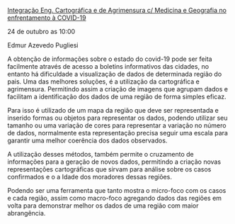 [Integração Eng. Cartográfica e de Agrimensura c/ Medicina e Geografia no enfrentamento à COVID-19](https://youtu.be/guMmCI8H66c)

24 de outubro as 10:00

Edmur Azevedo Pugliesi

A obtenção de informações sobre o estado do covid-19 pode ser feita facilmente através de acesso a boletins informativos das cidades, no entanto há dificuldade a visualização de dados de determinada região do pais. Uma das melhores soluções, é a utilização da cartográfica e agrimensura. Permitindo assim a criação de imagens que agrupam dados e facilitam a identificação dos dados de uma região de forma simples eficaz.

Para isso é utilizado de um mapa da região que deve ser representada e inserido formas ou objetos para representar os dados, podendo utilizar seu tamanho ou uma variação de cores para representar a variação no número de dados, normalmente esta representação precisa seguir uma escala para garantir uma melhor coerência dos dados observados.

A utilização desses métodos, também permite o cruzamento de informações para a geração de novos dados, permitindo a criação novas representações cartográficas que sirvam para análise sobre os casos confirmados e o a Idade dos moradores dessas regiões.

Podendo ser uma ferramenta que tanto mostra o micro-foco com os casos e cada região, assim como macro-foco agregando dados das regiões em volta para demonstrar melhor os dados de uma região com maior abrangência. 